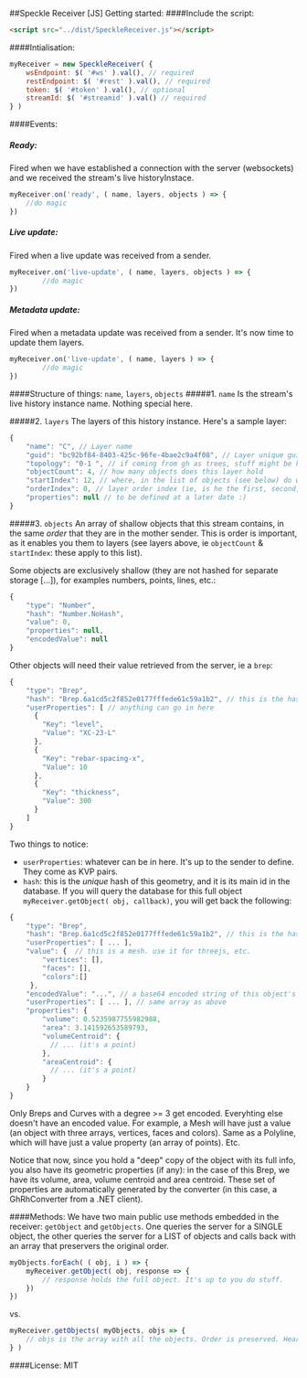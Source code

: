 ##Speckle Receiver [JS]
Getting started:
####Include the script: 
```html
<script src="../dist/SpeckleReceiver.js"></script>
```

####Intialisation: 
```javascript
myReceiver = new SpeckleReceiver( { 
    wsEndpoint: $( '#ws' ).val(), // required
    restEndpoint: $( '#rest' ).val(), // required
    token: $( '#token' ).val(), // optional
    streamId: $( '#streamid' ).val() // required
} )
```

####Events:
##### Ready:
Fired when we have established a connection with the server (websockets) and we received the stream's live historyInstace.
```javascript
myReceiver.on('ready', ( name, layers, objects ) => { 
    //do magic
})
```

##### Live update:
Fired when a live update was received from a sender.
```javascript
myReceiver.on('live-update', ( name, layers, objects ) => { 
        //do magic
})
```

##### Metadata update:
Fired when a metadata update was received from a sender. It's now time to update them layers. 
```javascript
myReceiver.on('live-update', ( name, layers ) => { 
        //do magic
})
```

####Structure of things: `name`, `layers`, `objects`
#####1. `name`
Is the stream's live history instance name. Nothing special here.

#####2. `layers`
The layers of this history instance. Here's a sample layer:
```javascript
{
    "name": "C", // Layer name
    "guid": "bc92bf84-8403-425c-96fe-4bae2c9a4f08", // Layer unique guid from the sender, wherever he is
    "topology": "0-1 ", // if coming from gh as trees, stuff might be here
    "objectCount": 4, // how many objects does this layer hold
    "startIndex": 12, // where, in the list of objects (see below) do we start counting the above count
    "orderIndex": 0, // layer order index (ie, is he the first, second, third?)
    "properties": null // to be defined at a later date :) 
}
```

#####3. `objects`
An array of shallow objects that this stream contains, in the same *order* that they are in the mother sender. This is order is important, as it enables you them to layers (see layers above, ie `objectCount` & `startIndex`: these apply to this list).

Some objects are exclusively shallow (they are not hashed for separate storage [...]), for examples numbers, points, lines, etc.: 
```javascript
{
    "type": "Number",
    "hash": "Number.NoHash",
    "value": 0,
    "properties": null,
    "encodedValue": null
}
```

Other objects will need their value retrieved from the server, ie a `brep`:
```javascript
{
    "type": "Brep",
    "hash": "Brep.6a1cd5c2f852e0177fffede61c59a1b2", // this is the hash
    "userProperties": [ // anything can go in here
      {
        "Key": "level",
        "Value": "XC-23-L"
      },
      {
        "Key": "rebar-spacing-x",
        "Value": 10
      },
      {
        "Key": "thickness",
        "Value": 300
      }
    ]
}
```

Two things to notice: 
- `userProperties`: whatever can be in here. It's up to the sender to define. They come as KVP pairs.
- `hash`: this is the *unique* hash of this geometry, and it is its main id in the database. 
If you will query the database for this full object `myReceiver.getObject( obj, callback)`, you will get back the following: 

```javascript
{
    "type": "Brep",
    "hash": "Brep.6a1cd5c2f852e0177fffede61c59a1b2", // this is the hash
    "userProperties": [ ... ],
    "value": {  // this is a mesh. use it for threejs, etc.
        "vertices": [],
        "faces": [],
        "colors":[]
     },
    "encodedValue": "...", // a base64 encoded string of this object's native tyoe. (you can deserialise this in, say Rhino, straigt as a brep if it comes from rhino.)
    "userProperties": [ ... ], // same array as above
    "properties": {
        "volume": 0.5235987755982988,
        "area": 3.141592653589793,
        "volumeCentroid": {
          // ... (it's a point)
        },
        "areaCentroid": {
          // ... (it's a point)
        }
    }
}
```
Only Breps and Curves with a degree >= 3 get encoded. Everyhting else doesn't have an encoded value. For example, a Mesh will have just a value (an object with three arrays, vertices, faces and colors). Same as a Polyline, which will have just a value property (an array of points). Etc. 

Notice that now, since you hold a "deep" copy of the object with its full info, you also have its geometric properties (if any): in the case of this Brep, we have its volume, area, volume centroid and area centroid. These set of properties are automatically generated by the converter (in this case, a GhRhConverter from a .NET client).

####Methods:
We have two main public use methods embedded in the receiver: `getObject` and `getObjects`. One queries the server for a SINGLE object, the other queries the server for a LIST of objects and calls back with an array that preservers the original order.
```javascript
myObjects.forEach( ( obj, i ) => {
    myReceiver.getObject( obj, response => { 
        // response holds the full object. It's up to you do stuff.
    })
})
```
vs.
```javascript
myReceiver.getObjects( myObjects, objs => {
    // objs is the array with all the objects. Order is preserved. Hear, hear.
} )
```

####License: MIT





